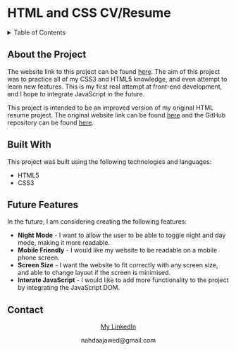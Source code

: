 # HTML and CSS CV/Resume
<details>
  <summary>Table of Contents</summary>
  <ol>
    <li><a href="#about-the-project">About The Project</a>     
    <li><a href="#built-with">Built With</a></li>
    <li><a href="#future-features">Future Features</a></li>
    <li><a href="#contact">Contact</a>
  </ol>
</details>

## About the Project
The website link to this project can be found <a href="https://nahdaaj.github.io/online-cv/">here</a>. The aim of this project was to practice all of my CSS3 and HTML5 knowledge, and even attempt to learn new features. This is my first real attempt at front-end development, and I hope to integrate JavaScript in the future.

This project is intended to be an improved version of my original HTML resume project. The original website link can be found <a href="https://nahdaaj.github.io/HTML_Resume/">here</a> and the GitHub repository can be found <a href="https://github.com/NahdaaJ/HTML_Resume">here</a>. 

## Built With
This project was built using the following technologies and languages:
- HTML5
- CSS3

## Future Features
In the future, I am considering creating the following features:
- **Night Mode** - I want to allow the user to be able to toggle night and day mode, making it more readable.
- **Mobile Friendly** - I would like my website to be readable on a mobile phone screen.
- **Screen Size** -  I want the website to fit correctly with any screen size, and able to change layout if the screen is minimised.
- **Interate JavaScript** - I would like to add more functionality to the project by integrating the JavaScript DOM.

## Contact
<div align="center">
  <a href="https://www.linkedin.com/in/nahdaa-jawed/">My LinkedIn</a>
  <p>nahdaajawed@gmail.com</p>
</div>
